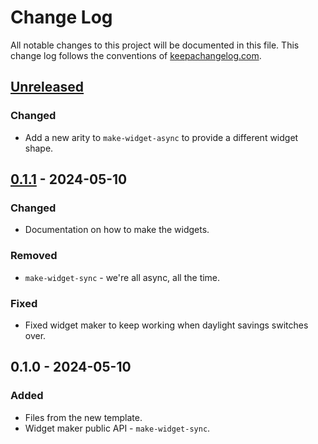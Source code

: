 # Change Log
All notable changes to this project will be documented in this file. This change log follows the conventions of [keepachangelog.com](http://keepachangelog.com/).

## [Unreleased]
### Changed
- Add a new arity to `make-widget-async` to provide a different widget shape.

## [0.1.1] - 2024-05-10
### Changed
- Documentation on how to make the widgets.

### Removed
- `make-widget-sync` - we're all async, all the time.

### Fixed
- Fixed widget maker to keep working when daylight savings switches over.

## 0.1.0 - 2024-05-10
### Added
- Files from the new template.
- Widget maker public API - `make-widget-sync`.

[Unreleased]: https://sourcehost.site/your-name/real-worl-clojure-app/compare/0.1.1...HEAD
[0.1.1]: https://sourcehost.site/your-name/real-worl-clojure-app/compare/0.1.0...0.1.1
